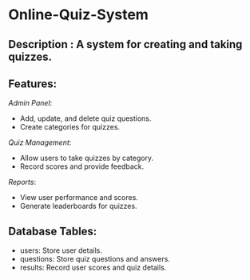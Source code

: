 # Online-Quiz-System

## Description : A system for creating and taking quizzes.  

## Features:  
*Admin Panel*:  
  - Add, update, and delete quiz questions.  
  - Create categories for quizzes.

*Quiz Management*:  
  - Allow users to take quizzes by category.  
  - Record scores and provide feedback.  

*Reports*:  
  - View user performance and scores.  
  - Generate leaderboards for quizzes.  

## Database Tables:  
- users: Store user details.  
- questions: Store quiz questions and answers.  
- results: Record user scores and quiz details.  
